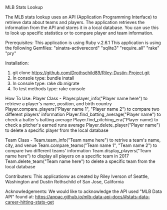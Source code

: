  MLB Stats Lookup
 
The MLB stats lookup uses an API (Application Programming Interface) to retrieve data about teams and players. The application retrieves the information from the   API and stores it in a local database. You can use this to look up specific statistics or to compare player and team information.
 
 Prerequisites: 
 This application is using Ruby v.2.6.1
 This application is using the following Gemfiles:
 "sinatra-activerecord"
 "sqlite3"
 "require_all"
 "rake"
 "pry"
 
 Installation:
 1. git clone https://github.com/Drothschild89/Riley-Dustin-Project.git
 2. In console type: bundle install
 3. In console type: rake db:migrate
 4. To test methods type: rake console
 
 How To Use:
  Player Class - 
   Player.player_info("Player name here") to retrieve a player's name, position, and birth country
   Player.compare_players("Player name 1", "Player name 2") to compare two different players' information
   Player.find_batting_average("Player name") to check a batter's batting average
   Player.find_pitching_era("Player name) to check a pitcher's earned runs average
   Player.delete_player("Player name") to delete a specific player from the local database

  Team Class - 
    Team.team_info("Team name here") to retrive a team's name, city, and venue
    Team.compare_teams("Team name 1", "Team name 2") to compare two different teams' information
    Team.display_players("Team name here") to display all players on a specific team in 2017
    Team.delete_team("Team name here") to delete a specific team from the local database

  Contributers:
    This applicationw as created by Riley Iverson of Seattle, Washington and Dustin Rothschild of San Jose, California

  Acknowledgements: 
    We would like to acknowledge the API used "MLB Data API" found at: https://appac.github.io/mlb-data-api-docs/#stats-data-career-hitting-stats-get
   